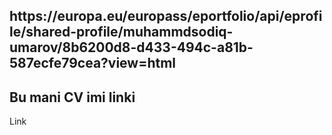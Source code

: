 <h2>https://europa.eu/europass/eportfolio/api/eprofile/shared-profile/muhammdsodiq-umarov/8b6200d8-d433-494c-a81b-587ecfe79cea?view=html</h2>
<h2>Bu mani CV imi linki</h2>
<a href"https://europa.eu/europass/eportfolio/api/eprofile/shared-profile/muhammdsodiq-umarov/8b6200d8-d433-494c-a81b-587ecfe79cea?view=html">Link</a>
